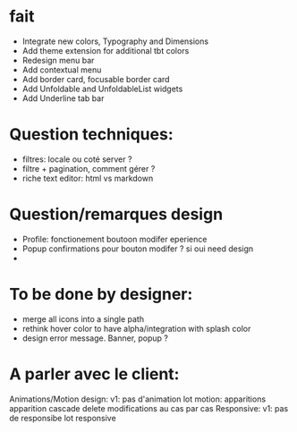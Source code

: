 # fait
- Integrate new colors, Typography and Dimensions
- Add theme extension for additional tbt colors
- Redesign menu bar
- Add contextual menu
- Add border card, focusable border card
- Add Unfoldable and UnfoldableList widgets
- Add Underline tab bar 

# Question techniques:
- filtres: locale ou coté server ?
- filtre + pagination, comment gérer ?
- riche text editor: html vs markdown

# Question/remarques design
- Profile: fonctionement boutoon modifer eperience
- Popup confirmations pour bouton modifer ? si oui need design
-

# To be done by designer:
- merge all icons into a single path
- rethink hover color to have alpha/integration with splash color
- design error message. Banner, popup ?

# A parler avec le client:
Animations/Motion design: 
  v1: pas d'animation
  lot motion:
    apparitions
    apparition cascade
    delete
    modifications
    au cas par cas
Responsive:
  v1: pas de responsibe
  lot responsive